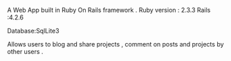 A Web App built in Ruby On Rails framework .
Ruby version : 2.3.3 
Rails :4.2.6 

Database:SqlLite3  

Allows users to blog and share projects , comment on posts and projects by other users . 
